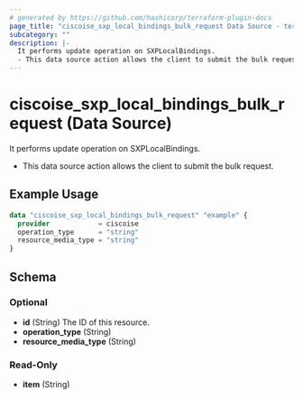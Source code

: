 ```yaml
---
# generated by https://github.com/hashicorp/terraform-plugin-docs
page_title: "ciscoise_sxp_local_bindings_bulk_request Data Source - terraform-provider-ciscoise"
subcategory: ""
description: |-
  It performs update operation on SXPLocalBindings.
  - This data source action allows the client to submit the bulk request.
---
```


# ciscoise_sxp_local_bindings_bulk_request (Data Source)

It performs update operation on SXPLocalBindings.

- This data source action allows the client to submit the bulk request.

## Example Usage

```terraform
data "ciscoise_sxp_local_bindings_bulk_request" "example" {
  provider            = ciscoise
  operation_type      = "string"
  resource_media_type = "string"
}
```

<!-- schema generated by tfplugindocs -->
## Schema

### Optional

- **id** (String) The ID of this resource.
- **operation_type** (String)
- **resource_media_type** (String)

### Read-Only

- **item** (String)


